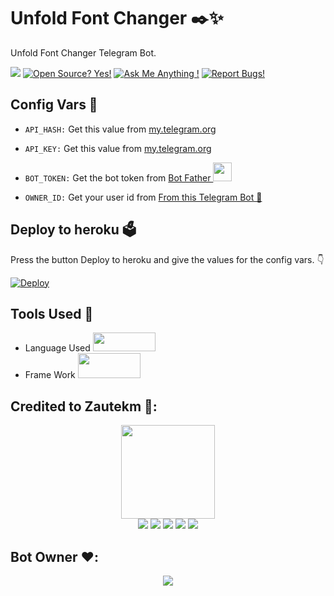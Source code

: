 # Unfold Font Changer ✒️✨
Unfold Font Changer Telegram Bot.

<a href="http://t.me/UnfoldFontBot"><img src="https://img.shields.io/badge/Telegram-Bot-blue.svg?logo=telegram"></a>
[![Open Source? Yes!](https://badgen.net/badge/Open%20Source%20%3F/Yes/yellow?icon=github)](https://github.com/DarkHat28/Unfold-Font-Changer)
[![Ask Me Anything !](https://img.shields.io/badge/🤔%20Ask%20me-anything-1abc9c.svg)](http://t.me/UnfoldQuery_Bot)
[![Report Bugs!](https://badgen.net/badge/🐞%20Report%20/Bugs/red)](http://t.me/UnfoldQuery_Bot)

## Config Vars 🤖

- `API_HASH:` Get this value from [my.telegram.org](https://my.telegram.org)

- `API_KEY:` Get this value from [my.telegram.org](https://my.telegram.org)

- `BOT_TOKEN:` Get the bot token from [Bot Father <img src="https://telegra.ph/file/8d80c13110506bf1cb58e.jpg" width="30" height="30">](https://t.me/BotFather)

- `OWNER_ID:` Get your user id from [From this Telegram Bot 🤖](https://t.me/chatIDrobot)
## Deploy to heroku 🗳
Press the button Deploy to heroku and give the values for the config vars. 👇

[![Deploy](https://www.herokucdn.com/deploy/button.svg)](https://heroku.com/deploy?template=https://github.com/DarkHat28/Unfold-Font-Changer)

## Tools Used 🧰
- Language Used [<img src="https://telegra.ph/file/960ed8709acaf8c68b894.jpg" width="100" height="30">](https://www.python.org/)
- Frame Work [<img src="https://telegra.ph/file/804f06d1590f7619a63ed.jpg" width="100" height="40">](https://github.com/pyrogram/pyrogram)

## Credited to Zautekm 👤:
<p align="middle">
<img src="https://telegra.ph/file/f856316b19a05bde4296d.jpg" width="150" height="150"><br>
<img src="https://badgen.net/badge/Name/ZauteKm/FF33FF?icon=awesome&labelColor=0080FF"></a>
<img src="https://badgen.net/badge/Skills/python/purple?icon=terminal&labelColor=red"></a>
<a href="https://telegram.dog/Zautebot"><img src="https://img.shields.io/badge/Telegram-Link-blue.svg?logo=telegram"></a>
<a href="https://github.com/Zaute-Km"><img src="https://badgen.net/badge/Follow%20on%20/GitHub/80FF00?icon=github&labelColor=black"></a>
<a href="https://youtube.com/c/ZauteKm"><img src="https://img.shields.io/badge/YouTube-Channel-FF3333.svg?logo=youtube&logoColor=FF3333"></a>
<p align="left">
</p>

## Bot Owner ❤️:
<p align="middle">
<a href="https://github.com/DarkHat28"><img src="https://badgen.net/badge/❤️%20/Dark Hat/80FF000?icon=github&labelColor=black"></a>
